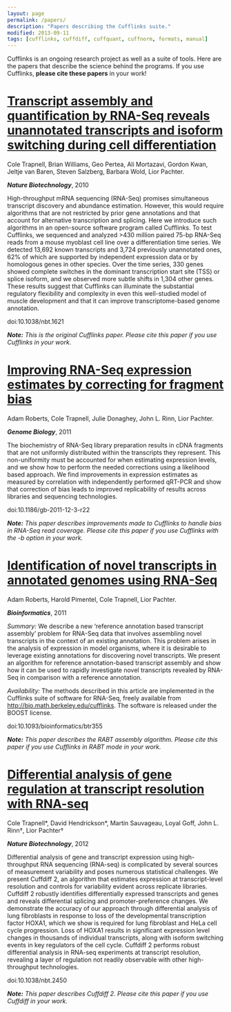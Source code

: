 ```yaml
---
layout: page
permalink: /papers/
description: "Papers describing the Cufflinks suite."
modified: 2013-09-11
tags: [cufflinks, cuffdiff, cuffquant, cuffnorm, formats, manual]
---
```


Cufflinks is an ongoing research project as well as a suite of tools.  Here are the papers that describe the science behind the programs.  If you use Cufflinks, **please cite these papers** in your work!

# [Transcript assembly and quantification by RNA-Seq reveals unannotated transcripts and isoform switching during cell differentiation](http://dx.doi.org/10.1038/nbt.1621) 

Cole Trapnell, Brian Williams, Geo Pertea, Ali Mortazavi, Gordon Kwan, Jeltje van Baren, Steven Salzberg, Barbara Wold, Lior Pachter. 

***Nature Biotechnology***, 2010 

High-throughput mRNA sequencing (RNA-Seq) promises simultaneous transcript discovery and abundance estimation. However, this would require algorithms that are not restricted by prior gene annotations and that account for alternative transcription and splicing. Here we introduce such algorithms in an open-source software program called Cufflinks. To test Cufflinks, we sequenced and analyzed >430 million paired 75-bp RNA-Seq reads from a mouse myoblast cell line over a differentiation time series. We detected 13,692 known transcripts and 3,724 previously unannotated ones, 62% of which are supported by independent expression data or by homologous genes in other species. Over the time series, 330 genes showed complete switches in the dominant transcription start site (TSS) or splice isoform, and we observed more subtle shifts in 1,304 other genes. These results suggest that Cufflinks can illuminate the substantial regulatory flexibility and complexity in even this well-studied model of muscle development and that it can improve transcriptome-based genome annotation.

doi:10.1038/nbt.1621

***Note:*** *This is the original Cufflinks paper.  Please cite this paper if you use Cufflinks in your work.*


# [Improving RNA-Seq expression estimates by correcting for fragment bias](http://genomebiology.com/2011/12/3/R22/abstract)

Adam Roberts, Cole Trapnell, Julie Donaghey, John L. Rinn, Lior Pachter.  

***Genome Biology***, 2011 

The biochemistry of RNA-Seq library preparation results in cDNA fragments that are not uniformly distributed within the transcripts they represent. This non-uniformity must be accounted for when estimating expression levels, and we show how to perform the needed corrections using a likelihood based approach. We find improvements in expression estimates as measured by correlation with independently performed qRT-PCR and show that correction of bias leads to improved replicability of results across libraries and sequencing technologies.

doi:10.1186/gb-2011-12-3-r22

***Note:*** *This paper describes improvements made to Cufflinks to handle bias in RNA-Seq read coverage.  Please cite this paper if you use Cufflinks with the -b option in your work.*


# [Identification of novel transcripts in annotated genomes using RNA-Seq](http://bioinformatics.oxfordjournals.org/content/27/17/2325)

Adam Roberts, Harold Pimentel, Cole Trapnell, Lior Pachter.  

***Bioinformatics***, 2011 

*Summary:* We describe a new ‘reference annotation based transcript assembly’ problem for RNA-Seq data that involves assembling novel transcripts in the context of an existing annotation. This problem arises in the analysis of expression in model organisms, where it is desirable to leverage existing annotations for discovering novel transcripts. We present an algorithm for reference annotation-based transcript assembly and show how it can be used to rapidly investigate novel transcripts revealed by RNA-Seq in comparison with a reference annotation.

*Availability:* The methods described in this article are implemented in the Cufflinks suite of software for RNA-Seq, freely available from http://bio.math.berkeley.edu/cufflinks. The software is released under the BOOST license.

doi:10.1093/bioinformatics/btr355

***Note:*** *This paper describes the RABT assembly algorithm.  Please cite this paper if you use Cufflinks in RABT mode in your work.*


# [Differential analysis of gene regulation at transcript resolution with RNA-seq](http://dx.doi.org/10.1038/nbt.2450)

Cole Trapnell\*, David Hendrickson\*, Martin Sauvageau, Loyal Goff, John L. Rinn&dagger;, Lior Pachter&dagger;   

***Nature Biotechnology***, 2012 

Differential analysis of gene and transcript expression using high-throughput RNA sequencing (RNA-seq) is complicated by several sources of measurement variability and poses numerous statistical challenges. We present Cuffdiff 2, an algorithm that estimates expression at transcript-level resolution and controls for variability evident across replicate libraries. Cuffdiff 2 robustly identifies differentially expressed transcripts and genes and reveals differential splicing and promoter-preference changes. We demonstrate the accuracy of our approach through differential analysis of lung fibroblasts in response to loss of the developmental transcription factor HOXA1, which we show is required for lung fibroblast and HeLa cell cycle progression. Loss of HOXA1 results in significant expression level changes in thousands of individual transcripts, along with isoform switching events in key regulators of the cell cycle. Cuffdiff 2 performs robust differential analysis in RNA-seq experiments at transcript resolution, revealing a layer of regulation not readily observable with other high-throughput technologies.

doi:10.1038/nbt.2450

***Note:*** *This paper describes Cuffdiff 2.  Please cite this paper if you use Cuffdiff in your work.*

